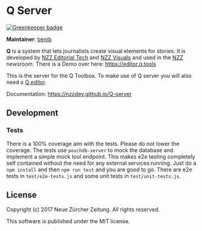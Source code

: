 # Q Server

[![Greenkeeper badge](https://badges.greenkeeper.io/nzzdev/Q-server.svg)](https://greenkeeper.io/)

**Maintainer**: [benib](https://github.com/benib)

__Q__ is a system that lets journalists create visual elements for stories. It is developed by [NZZ Editorial Tech](https://twitter.com/NZZEditoTech) and [NZZ Visuals](https://twitter.com/NZZVisuals) and used in the [NZZ](https://www.nzz.ch) newsroom. There is a Demo over here: https://editor.q.tools

This is the server for the Q Toolbox. To make use of Q server you will also need a [Q editor](https://github.com/nzzdev/Q-editor/).

Documentation: https://nzzdev.github.io/Q-server

## Development
### Tests
There is a 100% coverage aim with the tests. Please do not lower the coverage.
The tests use `pouchdb-server` to mock the database and implement a simple mock tool endpoint. This makes e2e testing completely self contained without the need for any external services running. Just do a `npm install` and then `npm run test` and you are good to go. There are e2e tests in `test/e2e-tests.js` and some unit tests in `test/unit-tests.js`.

## License
Copyright (c) 2017 Neue Zürcher Zeitung. All rights reserved.

This software is published under the MIT license.
